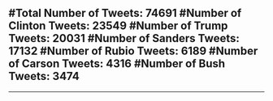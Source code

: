 #Total Number of Tweets: 74691 
#Number of Clinton Tweets: 23549
#Number of Trump Tweets: 20031
#Number of Sanders Tweets: 17132
#Number of Rubio Tweets: 6189
#Number of Carson Tweets: 4316
#Number of Bush Tweets: 3474
---
---
